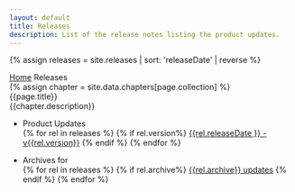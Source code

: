 ```yaml
---
layout: default
title: Releases
description: List of the release notes listing the product updates.
---
```


{% assign releases = site.releases | sort: 'releaseDate' | reverse %}

<div class="wrap">
    <div class="breadcrumbs">
        <a href="/" class="breadcrumbs__item">Home</a>
        <span class="breadcrumbs__item">Releases</span>
    </div>
</div>
{% assign chapter = site.data.chapters[page.collection] %}
<div class="welcomer welcomer_icon">
    <div class="wrap">
        <div class="welcomer__icon {{chapter.welcommer-class}}"><i class="fa {{chapter.fa-icon}}"></i></div>
        <div class="welcomer__tit">{{page.title}}</div>
        <div class="welcomer__text">{{chapter.description}}</div>
    </div>
</div>


<div class="link-box">
    <div class="wrap">
        <div class="link-box__list">
            <ul class="link-box__column">
                <li class="link-box__item">
                    <div class="link-box__tit">Product Updates</div>
                    <div class="link-box__holder">
                        {% for rel in releases %}
                            {% if rel.version%}
                              <a class="link-box__link" href="{{rel.url}}">{{rel.releaseDate }} -  v{{rel.version}}</a>
                            {% endif %}
                        {% endfor %}
                    </div>
                </li>
            </ul>
            <ul class="link-box__column">
                <li class="link-box__item">
                    <div class="link-box__tit">Archives for</div>
                    <div class="link-box__holder">
                        {% for rel in releases %}
                            {% if rel.archive%}
                            <a class="link-box__link" href="{{rel.url}}">{{rel.archive}} updates</a>
                            {% endif %}
                        {% endfor %}
                    </div>
                </li>
            </ul>
        </div>
    </div>
</div>

